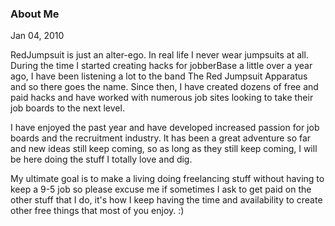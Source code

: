 ### About Me

Jan 04, 2010

RedJumpsuit is just an alter-ego. In real life I never wear jumpsuits at all. During the time I started creating hacks for jobberBase a little over a year ago, I have been listening a lot to the band The Red Jumpsuit Apparatus and so there goes the name. Since then, I have created dozens of free and paid hacks and have worked with numerous job sites looking to take their job boards to the next level.

I have enjoyed the past year and have developed increased passion for job boards and the recruitment industry. It has been a great adventure so far and new ideas still keep coming, so as long as they still keep coming, I will be here doing the stuff I totally love and dig.

My ultimate goal is to make a living doing freelancing stuff without having to keep a 9-5 job so please excuse me if sometimes I ask to get paid on the other stuff that I do, it's how I keep having the time and availability to create other free things that most of you enjoy. :)